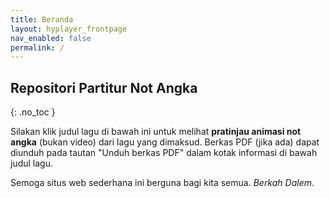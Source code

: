 ```yaml
---
title: Beranda
layout: hyplayer_frontpage
nav_enabled: false
permalink: /
---
```


## Repositori Partitur Not Angka
{: .no_toc }

Silakan klik judul lagu di bawah ini untuk melihat **pratinjau animasi not angka** (bukan video) dari lagu yang dimaksud. Berkas PDF (jika ada) dapat diunduh pada tautan "Unduh berkas PDF" dalam kotak informasi di bawah judul lagu.

Semoga situs web sederhana ini berguna bagi kita semua. _Berkah Dalem_.
